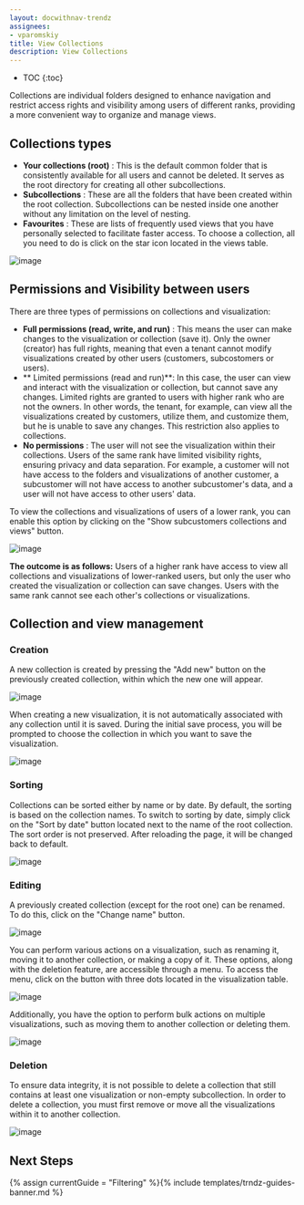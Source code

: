 ```yaml
---
layout: docwithnav-trendz
assignees:
- vparomskiy
title: View Collections
description: View Collections 
---
```


* TOC
{:toc}

Collections are individual folders designed to enhance navigation and restrict access rights and  visibility among users of different ranks, providing a more convenient way to organize and manage views.

## Collections types

* **Your collections (root)** : This is the default common folder that is consistently available for all users and cannot be deleted. It serves as the root directory for creating all other subcollections.
* **Subcollections** : These are all the folders that have been created within the root collection. Subcollections can be nested inside one another without any limitation on the level of nesting.
* **Favourites** : These are lists of frequently used views that you have personally selected to facilitate faster access. To choose a collection, all you need to do is click on the star icon located in the views table.

![image](https://img.thingsboard.io/trendz/view_collections_1.png)

## Permissions and Visibility between users
There are three types of permissions on collections and visualization:

* **Full permissions (read, write, and run)** : This means the user can make changes to the visualization or collection (save it). Only the owner (creator) has full rights, meaning that even a tenant cannot modify visualizations created by other users (customers, subcostomers or users).
* ** Limited permissions (read and run)**: In this case, the user can view and interact with the visualization or collection, but cannot save any changes. Limited rights are granted to users with higher rank who are not the owners. In other words, the tenant, for example, can view all the visualizations created by customers, utilize them, and customize them, but he is unable to save any changes. This restriction also applies to collections.
* **No permissions** : The user will not see the visualization within their collections. Users of the same rank have limited visibility rights, ensuring privacy and data separation. For example, a customer will not have access to the folders and visualizations of another customer, a subcustomer will not have access to another subcustomer's data, and a user will not have access to other users' data.

To view the collections and visualizations of users of a lower rank, you can enable this option by clicking on the "Show subcustomers collections and views" button.

![image](https://img.thingsboard.io/trendz/view_collections_2.png)

**The outcome is as follows:**
Users of a higher rank have access to view all collections and visualizations of lower-ranked users, but only the user who created the visualization or collection can save changes.
Users with the same rank cannot see each other's collections or visualizations.

## Collection and view management

### Creation
A new collection is created by pressing the "Add new" button on the previously created collection, within which the new one will appear.

![image](https://img.thingsboard.io/trendz/view_collections_3.png)

When creating a new visualization, it is not automatically associated with any collection until it is saved. During the initial save process, you will be prompted to choose the collection in which you want to save the visualization.

![image](https://img.thingsboard.io/trendz/view_collections_4.png)

### Sorting
Collections can be sorted either by name or by date. By default, the sorting is based on the collection names. 
To switch to sorting by date, simply click on the "Sort by date" button located next to the name of the root collection. 
The sort order is not preserved. After reloading the page, it will be changed back to default.

![image](https://img.thingsboard.io/trendz/view_collections_5.png)

### Editing
A previously created collection (except for the root one) can be renamed. To do this, click on the "Change name" button.

![image](https://img.thingsboard.io/trendz/view_collections_6.png)

You can perform various actions on a visualization, such as renaming it, moving it to another collection, or making a copy of it. 
These options, along with the deletion feature, are accessible through a menu. To access the menu, click on the button with three dots located in the visualization table.

![image](https://img.thingsboard.io/trendz/view_collections_7.png)

Additionally, you have the option to perform bulk actions on multiple visualizations, such as moving them to another collection or deleting them.

![image](https://img.thingsboard.io/trendz/view_collections_8.png)

### Deletion
To ensure data integrity, it is not possible to delete a collection that still contains at least one visualization or non-empty subcollection. 
In order to delete a collection, you must first remove or move all the visualizations within it to another collection.

![image](https://img.thingsboard.io/trendz/view_collections_9.png)

## Next Steps

{% assign currentGuide = "Filtering" %}{% include templates/trndz-guides-banner.md %}